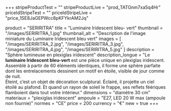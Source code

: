 +++
stripeProductTest = ""
stripeProductLive = "prod_TATGnm7xa5q4Hr"
priceIdStripeTest = ""
priceIdStripeLive = "price_1SE8JaGEPWcc8pKFYkrAM2Jq"

product = "SERIRITRA"
title = "Luminaire Iridescent bleu- vert"
thumbnail = "/images/SERIRITRA_1.jpg"
thumbnail_alt = "Description de l'image miniature du Luminaire Iridescent bleu vert"
images = [
	"/images/SERIRITRA_2.jpg",
	"/images/SERIRITRA_3.jpg",
	"/images/SERIRITRA_4.jpg",
	"/images/SERIRITRA_5.jpg"
]
description = "Sphère lumineuse en plexiglas iridescent"
description_longue = "Le <b>luminaire Iridescent bleu-vert</b> est une pièce unique en plexiglas iridescent.<br>Assemblé à partir de 60 éléments identiques, il forme une sphère parfaite dont les entrelacements dessinent un motif en étoile, visible de jour comme de nuit.<br>Éteint, c’est un objet de décoration sculptural. Éclairé, il projette un ciel étoilé au plafond. Et quand un rayon de soleil le frappe, ses reflets féériques flamboient dans tout votre intérieur."
dimensions = "diamètre 30 cm"
materiaux = "plexiglas iridescent"
ampoule = "E27, LED 20 W max (ampoule non fournie)"
normes = "CE"
price = 200
currency = "€"
new = true
+++